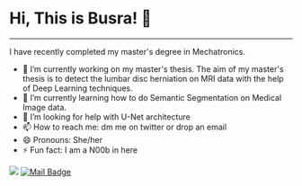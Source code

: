 # Hi, This is Busra! 👋
---

I have recently completed my master's degree in Mechatronics.




- 🔭 I’m currently working on my master's thesis. The aim of my master's thesis is to detect the lumbar disc herniation on MRI data with the help of Deep Learning techniques.
- 🌱 I’m currently learning how to do Semantic Segmentation on Medical Image data.
- 🤔 I’m looking for help with U-Net architecture
- 📫 How to reach me: dm me on twitter or drop an email
- 😄 Pronouns: She/her
- ⚡ Fun fact: I am a N00b in here

 



[![](https://img.shields.io/badge/twitter-%231DA1F2.svg?&style=for-the-badge&logo=twitter&logoColor=white)](https://www.twitter.com/bnuratum)
[![Mail Badge](https://img.shields.io/badge/busranuratum@gmail.com-c14438?style=for-the-badge&logo=Gmail&logoColor=white&link=mailto:busranuratum@gmail.com)](mailto:busranuratum@gmail.com)


<!---

<p align="left"> <img src="https://komarev.com/ghpvc/?username=cobanov" alt="cobanov" /> </p>

# Interests
[![](https://img.shields.io/badge/python-cD1?style=for-the-badge&logo=python)]()
[![](https://img.shields.io/badge/pandas-cD1?style=for-the-badge&logo=pandas)]()
[![](https://img.shields.io/badge/Tensorflow-cD1?style=for-the-badge&logo=tensorflow)]()
[![](https://img.shields.io/badge/keras-cD1?style=for-the-badge&logo=keras)]()
[![](https://img.shields.io/badge/flask-cD1?style=for-the-badge&logo=flask)]()

[![](https://img.shields.io/twitter/follow/mertcobanov?style=social)](https://www.twitter.com/mertcobanov)
[![](https://img.shields.io/github/followers/cobanov?style=social)](https://www.github.com/cobanov)


## Blogs
### GitHub
* [Machine Learning'e Başlarken](https://cobanov.github.io/sss/)
* [Öğrenme Tekniklerim](https://cobanov.github.io/sss/)

### Medium
* [TensorBoard Rehberi](https://medium.com/deep-learning-turkiye/tensorboard-ba%C5%9Flang%C4%B1%C3%A7-rehberi-198ea522b01)
* [Bir Sinir Ağını Kağıda Dökelim](https://medium.com/deep-learning-turkiye/bir-sinir-a%C4%9F%C4%B1n%C4%B1-ka%C4%9F%C4%B1da-d%C3%B6kelim-4bb644fa8840)
* [Veri Görselleştirme 4.0](https://medium.com/@mertcobanov/veri-g%C3%B6rselle%C5%9Ftirme-4-0-849a7903952b)
* [Keras ile Nesne Tanıma Uygulamaları](https://medium.com/deep-learning-turkiye/keras-ile-nesne-tan%C4%B1ma-uygulamalar%C4%B1-5142e71aeadb)
* [Türkçe Markdown Rehberi](https://medium.com/deep-learning-turkiye/t%C3%BCrk%C3%A7e-markdown-rehberi-61779d2e2a96)
--->


